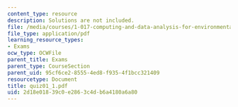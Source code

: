 ```yaml
---
content_type: resource
description: Solutions are not included.
file: /media/courses/1-017-computing-and-data-analysis-for-environmental-applications-fall-2003/2d18e01839c0e2863c4db6a4180a6a80_quiz01_1.pdf
file_type: application/pdf
learning_resource_types:
- Exams
ocw_type: OCWFile
parent_title: Exams
parent_type: CourseSection
parent_uid: 95cf6ce2-8555-4ed8-f935-4f1bcc321409
resourcetype: Document
title: quiz01_1.pdf
uid: 2d18e018-39c0-e286-3c4d-b6a4180a6a80
---
```

